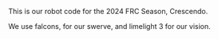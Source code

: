 This is our robot code for the 2024 FRC Season, Crescendo. 

We use falcons, for our swerve, and limelight 3 for our vision.
